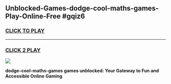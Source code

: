 
## Unblocked-Games-dodge-cool-maths-games-Play-Online-Free #gqiz6
<h3>
<a href="https://us.freeplayer.one?title=dodge-cool-maths-games&ref=10M">CLICK TO PLAY</a></h3>
<hr>

<h3>
<a href="https://us.freeplayer.one?title=dodge-cool-maths-games&ref=10M">CLICK 2 PLAY</a>
  
</h3>

<a href="https://us.freeplayer.one?title=dodge-cool-maths-games&ref=10M"><img src="https://clearcache.store/games.png"></a>


**dodge-cool-maths-games games unblocked: Your Gateway to Fun and Accessible Online Gaming**
